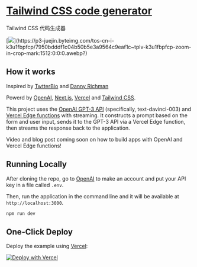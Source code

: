 # [Tailwind CSS code generator](https://openai.maqib.cn/)

Tailwind CSS 代码生成器

[![](https://p3-juejin.byteimg.com/tos-cn-i-k3u1fbpfcp/7950bdddf1c04b50b5e3a9564c9eaf1c~tplv-k3u1fbpfcp-zoom-in-crop-mark:1512:0:0:0.awebp?)](https://p3-juejin.byteimg.com/tos-cn-i-k3u1fbpfcp/7950bdddf1c04b50b5e3a9564c9eaf1c~tplv-k3u1fbpfcp-zoom-in-crop-mark:1512:0:0:0.awebp?)

## How it works

Inspired by [TwtterBio](https://github.com/Nutlope/twitterbio) and [Danny Richman](https://twitter.com/DannyRichman/status/1598254671591723008?ref_src=twsrc%5Etfw%7Ctwcamp%5Etweetembed%7Ctwterm%5E1598254671591723008%7Ctwgr%5Eb7deab6eb03d86a1b9ac13f7e38cdeab57a40cbb%7Ctwcon%5Es1_&ref_url=https%3A%2F%2Fwww.buzzfeednews.com%2Farticle%2Ftomwarren%2Fai-app-dyslexic-email-writer-help)

Powerd by [OpenAI](https://openai.com/), [Next.js](https://nextjs.org/), [Vercel](https://vercel.com/) and [Tailwind CSS](https://tailwindcss.com/).

This project uses the [OpenAI GPT-3 API](https://openai.com/api/) (specifically, text-davinci-003) and [Vercel Edge functions](https://vercel.com/features/edge-functions) with streaming. It constructs a prompt based on the form and user input, sends it to the GPT-3 API via a Vercel Edge function, then streams the response back to the application.

Video and blog post coming soon on how to build apps with OpenAI and Vercel Edge functions!

## Running Locally

After cloning the repo, go to [OpenAI](https://beta.openai.com/account/api-keys) to make an account and put your API key in a file called `.env`.

Then, run the application in the command line and it will be available at `http://localhost:3000`.

```bash
npm run dev
```

## One-Click Deploy

Deploy the example using [Vercel](https://vercel.com?utm_source=github&utm_medium=readme&utm_campaign=vercel-examples):

[![Deploy with Vercel](https://vercel.com/button)](https://vercel.com/new/clone?repository-url=https://github.com/Nutlope/twitterbio&env=OPENAI_API_KEY&project-name=twitter-bio-generator&repo-name=twitterbio)

<!-- https://www.seotraininglondon.org/gpt3-business-email-generator/ -->
